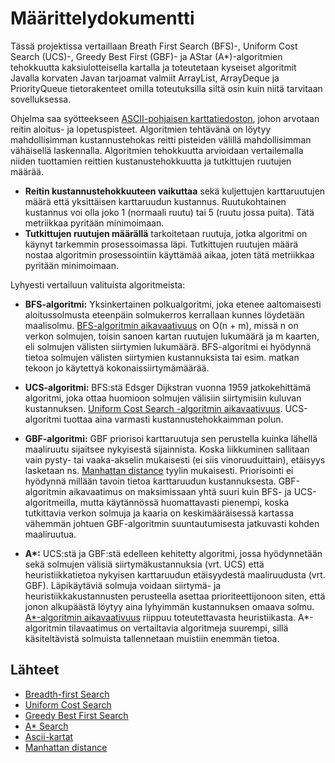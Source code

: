 # Määrittelydokumentti

Tässä projektissa vertaillaan Breath First Search (BFS)-, Uniform Cost Search (UCS)-, Greedy Best First (GBF)- ja AStar (A*)-algoritmien tehokkuutta kaksiulotteisella kartalla ja toteutetaan kyseiset algoritmit Javalla korvaten Javan tarjoamat valmiit ArrayList, ArrayDeque ja PriorityQueue tietorakenteet omilla toteutuksilla siltä osin kuin niitä tarvitaan sovelluksessa. 

Ohjelma saa syötteekseen [ASCII-pohjaisen karttatiedoston](https://movingai.com/benchmarks/grids.html), johon arvotaan reitin aloitus- ja lopetuspisteet. Algoritmien tehtävänä on löytyy mahdollisimman kustannustehokas reitti pisteiden välillä mahdollisimman vähäisellä laskennalla. Algoritmien tehokkuutta arvioidaan vertailemalla niiden tuottamien reittien kustanustehokkuutta ja tutkittujen ruutujen määrää. 
* **Reitin kustannustehokkuuteen vaikuttaa** sekä kuljettujen karttaruutujen määrä että yksittäisen karttaruudun kustannus. Ruutukohtainen kustannus voi olla joko 1 (normaali ruutu) tai 5 (ruutu jossa puita). Tätä metriikkaa pyritään minimoimaan.
* **Tutkittujen ruutujen määrällä** tarkoitetaan ruutuja, jotka algoritmi on käynyt tarkemmin prosessoimassa läpi. Tutkittujen ruutujen määrä nostaa algoritmin prosessointiin käyttämää aikaa, joten tätä metriikkaa pyritään minimoimaan.  

Lyhyesti vertailuun valituista algoritmeista:

* **BFS-algoritmi:** Yksinkertainen polkualgoritmi, joka etenee aaltomaisesti aloitussolmusta eteenpäin solmukerros kerrallaan kunnes löydetään maalisolmu. [BFS-algoritmin aikavaativuus](https://en.wikipedia.org/wiki/Breadth-first_search) on O(n + m), missä n on verkon solmujen, toisin sanoen kartan ruutujen lukumäärä ja m kaarten, eli solmujen välisten siirtymien lukumäärä. BFS-algoritmi ei hyödynnä tietoa solmujen välisten siirtymien kustannuksista tai esim. matkan tekoon jo käytettyä kokonaissiirtymämäärää. 

* **UCS-algoritmi:** BFS:stä Edsger Dijkstran vuonna 1959 jatkokehittämä algoritmi, joka ottaa huomioon solmujen välisiin siirtymisiin kuluvan kustannuksen. [Uniform Cost Search -algoritmin aikavaativuus](https://algorithmicthoughts.wordpress.com/2012/12/15/artificial-intelligence-uniform-cost-searchucs/). UCS-algoritmi tuottaa aina varmasti kustannustehokkaimman polun.

* **GBF-algoritmi:** GBF priorisoi karttaruutuja sen perustella kuinka lähellä maaliruutu sijaitsee nykyisestä sijainnista. Koska liikkuminen sallitaan vain pysty- tai vaaka-akselin mukaisesti (ei siis vinoruuduittain), etäisyys lasketaan ns. [Manhattan distance](https://xlinux.nist.gov/dads/HTML/manhattanDistance.html) tyylin mukaisesti. Priorisointi ei hyödynnä millään tavoin tietoa karttaruudun kustannuksesta. GBF-algoritmin aikavaatimus on maksimissaan yhtä suuri kuin BFS- ja UCS-algoritmeilla, mutta käytännössä huomattavasti pienempi, koska tutkittavia verkon solmuja ja kaaria on keskimääräisessä kartassa vähemmän johtuen GBF-algoritmin suuntautumisesta jatkuvasti kohden maaliruutua.

* **A\*:** UCS:stä ja GBF:stä edelleen kehitetty algoritmi, jossa hyödynnetään sekä solmujen välisiä siirtymäkustannuksia (vrt. UCS) että heuristiikkatietoa nykyisen karttaruudun etäisyydestä maaliruudusta (vrt. GBF). Läpikäytäviä solmuja voidaan siirtymä- ja heuristiikkakustannusten perusteella asettaa prioriteettijonoon siten, että jonon alkupäästä löytyy aina lyhyimmän kustannuksen omaava solmu. [A*-algoritmin aikavaativuus](https://en.wikipedia.org/wiki/A*_search_algorithm) riippuu toteutettavasta heuristiikasta. A*-algoritmin tilavaatimus on vertailtavia algoritmeja suurempi, sillä käsiteltävistä solmuista tallennetaan muistiin enemmän tietoa. 

## Lähteet

* [Breadth-first Search](https://en.wikipedia.org/wiki/Breadth-first_search) 
* [Uniform Cost Search](https://algorithmicthoughts.wordpress.com/2012/12/15/artificial-intelligence-uniform-cost-searchucs/)
* [Greedy Best First Search](https://en.wikipedia.org/wiki/Best-first_search)
* [A* Search](https://en.wikipedia.org/wiki/A*_search_algorithm)
* [Ascii-kartat](https://movingai.com/benchmarks/grids.html)
* [Manhattan distance](https://xlinux.nist.gov/dads/HTML/manhattanDistance.html)
